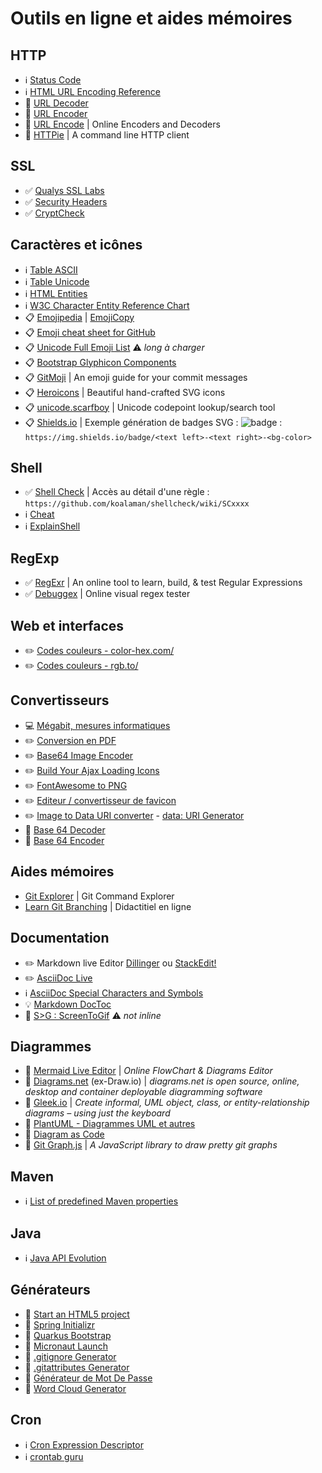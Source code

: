 # Outils en ligne et aides mémoires

## HTTP

* :information_source: [Status Code](https://fr.wikipedia.org/wiki/Liste_des_codes_HTTP#Codes_d'%C3%A9tat)
* :information_source: [HTML URL Encoding Reference](https://www.w3schools.com/tags/ref_urlencode.asp)
* :wrench: [URL Decoder](https://www.urldecoder.org/)
* :wrench: [URL Encoder](https://www.urlencoder.org/)
* :wrench: [URL Encode](http://url-encode.online-domain-tools.com/) | Online Encoders and Decoders
* :wrench: [HTTPie](https://httpie.org/run) | A command line HTTP client

## SSL

* :white_check_mark: [Qualys SSL Labs](https://www.ssllabs.com/ssltest/index.html)
* :white_check_mark: [Security Headers](https://securityheaders.com/?q=github.com&followRedirects=on)
* :white_check_mark: [CryptCheck](https://tls.imirhil.fr/https/github.com)

## Caractères et icônes

* :information_source: [Table ASCII](https://fr.wikipedia.org/wiki/American_Standard_Code_for_Information_Interchange#Description)
* :information_source: [Table Unicode](https://fr.wikipedia.org/wiki/Table_des_caract%C3%A8res_Unicode_(0000-0FFF)#Contr%C3%B4les_C0_et_latin_de_base)
* :information_source: [HTML Entities](https://www.w3schools.com/html/html_entities.asp)
* :information_source: [W3C Character Entity Reference Chart](https://dev.w3.org/html5/html-author/charref)
* :clipboard: [Emojipedia](https://emojipedia.org/) | [EmojiCopy](https://www.emojicopy.com/)
* :clipboard: [Emoji cheat sheet for GitHub](https://www.webpagefx.com/tools/emoji-cheat-sheet/)
* :clipboard: [Unicode Full Emoji List](http://unicode.org/emoji/charts/full-emoji-list.html) :warning: _long à charger_
* :clipboard: [Bootstrap Glyphicon Components](https://www.w3schools.com/bootstrap/bootstrap_ref_comp_glyphs.asp)
* :clipboard: [GitMoji](https://gitmoji.carloscuesta.me/) | An emoji guide for your commit messages
* :clipboard: [Heroicons](https://heroicons.com/) | Beautiful hand-crafted SVG icons
* :clipboard: [unicode.scarfboy](http://unicode.scarfboy.com/) | Unicode codepoint lookup/search tool
* :clipboard: [Shields.io](https://shields.io/) | Exemple génération de badges SVG : ![badge](https://img.shields.io/badge/Test%20BLE-OK-brightgreen) :  `https://img.shields.io/badge/<text left>-<text right>-<bg-color>`

## Shell

* :white_check_mark: [Shell Check](https://www.shellcheck.net/) | Accès au détail d'une règle :  `https://github.com/koalaman/shellcheck/wiki/SCxxxx`
* :information_source: [Cheat](https://cheat.sh/)
* :information_source: [ExplainShell](https://explainshell.com/)

## RegExp

* :white_check_mark: [RegExr](https://regexr.com/) | An online tool to learn, build, & test Regular Expressions
* :white_check_mark: [Debuggex](https://www.debuggex.com/) | Online visual regex tester

## Web et interfaces

* :pencil2: [Codes couleurs - color-hex.com/](https://www.color-hex.com/color/fe7d37)
* :pencil2: [Codes couleurs - rgb.to/](https://rgb.to/)

## Convertisseurs

* :computer: [Mégabit, mesures informatiques](https://www.convertworld.com/fr/mesures-informatiques/megabit.html)
* :pencil2: [Conversion en PDF](https://www.conv2pdf.com/)
* :pencil2: [Base64 Image Encoder](https://www.base64-image.de/)
* :pencil2: [Build Your Ajax Loading Icons](https://loading.io/)
* :pencil2: [FontAwesome to PNG](http://fa2png.io/r/font-awesome/)
* :pencil2: [Editeur / convertisseur de favicon](http://www.xiconeditor.com/)
* :pencil2: [Image to Data URI converter](https://ezgif.com/image-to-datauri) - [data: URI Generator](https://dopiaza.org/tools/datauri/index.php)
* :wrench: [Base 64 Decoder](https://www.base64decode.org/)
* :wrench: [Base 64 Encoder](https://www.base64encode.org/)

## Aides mémoires

* [Git Explorer](https://gitexplorer.com/) | Git Command Explorer
* [Learn Git Branching](https://learngitbranching.js.org/) | Didactitiel en ligne

## Documentation

* :pencil2: Markdown live Editor [Dillinger](https://dillinger.io/) ou [StackEdit!](https://stackedit.io/app#)
* :pencil2: [AsciiDoc Live](https://asciidoclive.com/edit/scratch/1)
* :information_source: [AsciiDoc Special Characters and Symbols](https://docs.antora.org/antora/1.0/asciidoc/special-characters-and-symbols/)
* :bulb: [Markdown DocToc](https://github.com/thlorenz/doctoc)
* :wrench: [S>G : ScreenToGif](https://www.screentogif.com/?l=fr_fr) :warning: _not inline_

## Diagrammes

* :pencil: [Mermaid Live Editor](https://mermaidjs.github.io/mermaid-live-editor/) | _Online FlowChart & Diagrams Editor_
* :pencil: [Diagrams.net](https://app.diagrams.net/) (ex-Draw.io) | _diagrams.net is open source, online, desktop and container deployable diagramming software_
* :pencil: [Gleek.io](https://app.gleek.io/diagrams/) | _Create informal, UML object, class, or entity-relationship diagrams – using just the keyboard_
* :pencil: [PlantUML - Diagrammes UML et autres](https://plantuml.com/fr/)
* :pencil: [Diagram as Code](https://diagrams.mingrammer.com/)
* :pencil: [Git Graph.js](https://gitgraphjs.com/#0) | _A JavaScript library to draw pretty git graphs_

## Maven

* :information_source: [List of predefined Maven properties](https://github.com/cko/predefined_maven_properties/blob/master/README.md)

## Java

* :information_source: [Java API Evolution](https://github.com/marchof/java-almanac/)

## Générateurs

* :wrench: [Start an HTML5 project](http://www.initializr.com/)
* :wrench: [Spring Initializr](https://start.spring.io/)
* :wrench: [Quarkus Bootstrap](https://code.quarkus.io/)
* :wrench: [Micronaut Launch](https://micronaut.io/launch/)
* :wrench: [.gitignore Generator](https://www.gitignore.io/)
* :wrench: [.gitattributes Generator](https://gitattributes.io/)
* :wrench: [Générateur de Mot De Passe](https://www.motdepasse.xyz/)
* :wrench: [Word Cloud Generator](https://www.jasondavies.com/wordcloud/)

## Cron

* :information_source: [Cron Expression Descriptor](https://cronexpressiondescriptor.azurewebsites.net/)
* :information_source: [crontab guru](https://crontab.guru/)
